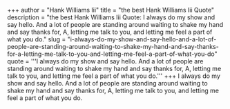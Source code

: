 +++
author = "Hank Williams Iii"
title = "the best Hank Williams Iii Quote"
description = "the best Hank Williams Iii Quote: I always do my show and say hello. And a lot of people are standing around waiting to shake my hand and say thanks for, A, letting me talk to you, and letting me feel a part of what you do."
slug = "i-always-do-my-show-and-say-hello-and-a-lot-of-people-are-standing-around-waiting-to-shake-my-hand-and-say-thanks-for-a-letting-me-talk-to-you-and-letting-me-feel-a-part-of-what-you-do"
quote = '''I always do my show and say hello. And a lot of people are standing around waiting to shake my hand and say thanks for, A, letting me talk to you, and letting me feel a part of what you do.'''
+++
I always do my show and say hello. And a lot of people are standing around waiting to shake my hand and say thanks for, A, letting me talk to you, and letting me feel a part of what you do.
